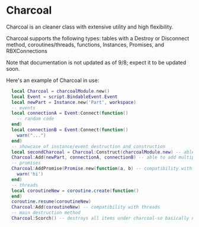 # Charcoal
Charcoal is an cleaner class with extensive utility and high flexibility.

Charcoal supports the following types: tables with a Destroy or Disconnect method, coroutines/threads, functions, Instances, Promises, and RBXConnections

Note that documentation is not updated as of 9/8; expect it to be updated soon.

Here's an example of Charcoal in use:
```lua
  local Charcoal = charcoalModule.new()
  local Event = script.BindableEvent.Event
  local newPart = Instance.new('Part', workspace)
  -- events
  local connectionA = Event:Connect(function()
    -- random code
  end)
  local connectionB = Event:Connect(function()
    warn("...")
  end)
  -- showcase of instance/event destruction and construction
  local secondCharcoal = Charcoal:Construct(charcoalModule.new) -- able to construct items and attach them to the charcoal
  Charcoal:Add(newPart, connectionA, connectionB) -- able to add multiple items in one call
  -- promises
  Charcoal:AddPromise(Promise.new(function(a, b) -- compatibility with promises; note that AddPromise returns the same promise
    warn('hi')
  end)
  -- threads
  local coroutineNew = coroutine.create(function()
  end)
  coroutine.resume(coroutineNew)
  Charcoal:Add(coroutineNew) -- compatibility with threads
  -- main destruction method
  Charcoal:Scorch() -- destroys all items under charcoal-so basically newPart, connectionA, and connectionB, secondCharcoal, the thread, and the promise
```
